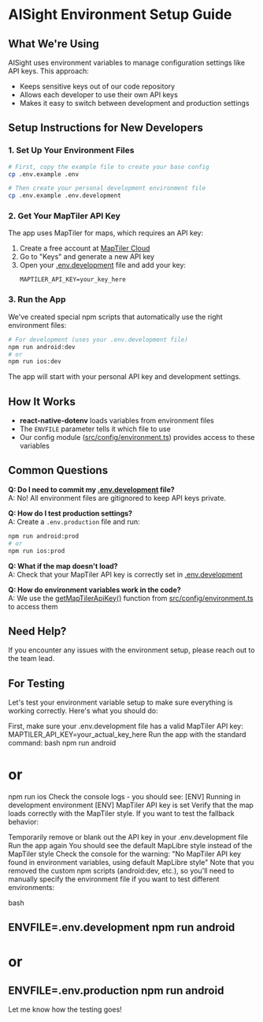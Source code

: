 # AISight Environment Setup Guide

## What We're Using

AISight uses environment variables to manage configuration settings like API keys. This approach:
- Keeps sensitive keys out of our code repository
- Allows each developer to use their own API keys
- Makes it easy to switch between development and production settings

## Setup Instructions for New Developers

### 1. Set Up Your Environment Files

```bash
# First, copy the example file to create your base config
cp .env.example .env

# Then create your personal development environment file
cp .env.example .env.development
```

### 2. Get Your MapTiler API Key

The app uses MapTiler for maps, which requires an API key:

1. Create a free account at [MapTiler Cloud](https://www.maptiler.com/cloud/)
2. Go to "Keys" and generate a new API key
3. Open your [.env.development](cci:7://file:///Users/shaikat/Desktop/AISight/.env.development:0:0-0:0) file and add your key:
   ```
   MAPTILER_API_KEY=your_key_here
   ```

### 3. Run the App

We've created special npm scripts that automatically use the right environment files:

```bash
# For development (uses your .env.development file)
npm run android:dev
# or
npm run ios:dev
```

The app will start with your personal API key and development settings.

## How It Works

- **react-native-dotenv** loads variables from environment files
- The `ENVFILE` parameter tells it which file to use
- Our config module ([src/config/environment.ts](cci:7://file:///Users/shaikat/Desktop/AISight/src/config/environment.ts:0:0-0:0)) provides access to these variables

## Common Questions

**Q: Do I need to commit my [.env.development](cci:7://file:///Users/shaikat/Desktop/AISight/.env.development:0:0-0:0) file?**  
A: No! All environment files are gitignored to keep API keys private.

**Q: How do I test production settings?**  
A: Create a `.env.production` file and run:
```bash
npm run android:prod
# or
npm run ios:prod
```

**Q: What if the map doesn't load?**  
A: Check that your MapTiler API key is correctly set in [.env.development](cci:7://file:///Users/shaikat/Desktop/AISight/.env.development:0:0-0:0)

**Q: How do environment variables work in the code?**  
A: We use the [getMapTilerApiKey()](cci:1://file:///Users/shaikat/Desktop/AISight/src/config/environment.ts:2:0-4:2) function from [src/config/environment.ts](cci:7://file:///Users/shaikat/Desktop/AISight/src/config/environment.ts:0:0-0:0) to access them

## Need Help?

If you encounter any issues with the environment setup, please reach out to the team lead.



## For Testing 

Let's test your environment variable setup to make sure everything is working correctly. Here's what you should do:

First, make sure your .env.development file has a valid MapTiler API key:
MAPTILER_API_KEY=your_actual_key_here
Run the app with the standard command:
bash
npm run android
# or
npm run ios
Check the console logs - you should see:
[ENV] Running in development environment
[ENV] MapTiler API key is set
Verify that the map loads correctly with the MapTiler style.
If you want to test the fallback behavior:

Temporarily remove or blank out the API key in your .env.development file
Run the app again
You should see the default MapLibre style instead of the MapTiler style
Check the console for the warning: "No MapTiler API key found in environment variables, using default MapLibre style"
Note that you removed the custom npm scripts (android:dev, etc.), so you'll need to manually specify the environment file if you want to test different environments:

bash
## ENVFILE=.env.development npm run android
# or
## ENVFILE=.env.production npm run android
Let me know how the testing goes!